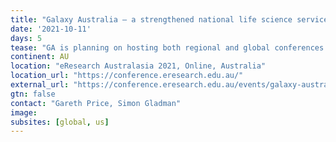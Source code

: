 ```yaml
---
title: "Galaxy Australia – a strengthened national life science service that engages globally"
date: '2021-10-11'
days: 5
tease: "GA is planning on hosting both regional and global conferences to bring Galaxy practitioners from all around the globe to learn from our journey and inform the path forward."
continent: AU
location: "eResearch Australasia 2021, Online, Australia"
location_url: "https://conference.eresearch.edu.au/"
external_url: "https://conference.eresearch.edu.au/events/galaxy-australia-a-strengthened-national-life-science-service-that-engages-globally/"
gtn: false
contact: "Gareth Price, Simon Gladman"
image: 
subsites: [global, us]
---
```

